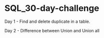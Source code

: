# SQL_30-day-challenge

Day 1 - Find and delete duplicate in a table.

Day 2 - Difference between Union and Union all
